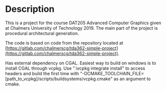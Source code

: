 # Description
This is a project for the course DAT205 Advanced Computer Graphics given at Chalmers University of Technology 2019.
The main part of the project is procedural architectural generation.

The code is based on code from the repository located at [https://gitlab.com/chalmerscg/tda362-simple-project](https://gitlab.com/chalmerscg/tda362-simple-project).

Has external dependency on CGAL. Easiest way to build on windows is to install CGAL through vcpkg. Use ".\vcpkg integrate install" to access headers and build the first time with "-DCMAKE_TOOLCHAIN_FILE=[path_to_vcpkg]/scripts/buildsystems/vcpkg.cmake" as an argument to cmake.
